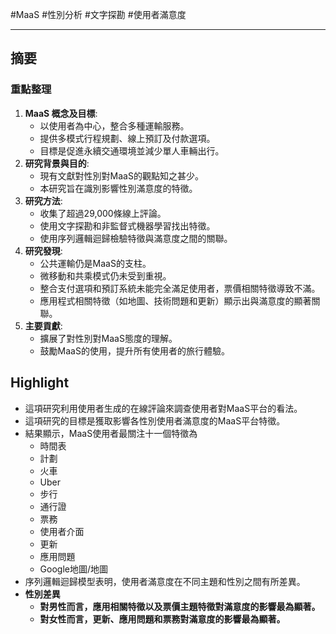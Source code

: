 #MaaS #性別分析 #文字探勘 #使用者滿意度

---

## 摘要
### 重點整理
1. **MaaS 概念及目標**:
   - 以使用者為中心，整合多種運輸服務。
   - 提供多模式行程規劃、線上預訂及付款選項。
   - 目標是促進永續交通環境並減少單人車輛出行。
2. **研究背景與目的**:
   - 現有文獻對性別對MaaS的觀點知之甚少。
   - 本研究旨在識別影響性別滿意度的特徵。
3. **研究方法**:
   - 收集了超過29,000條線上評論。
   - 使用文字探勘和非監督式機器學習找出特徵。
   - 使用序列邏輯迴歸檢驗特徵與滿意度之間的關聯。
4. **研究發現**:
   - 公共運輸仍是MaaS的支柱。
   - 微移動和共乘模式仍未受到重視。
   - 整合支付選項和預訂系統未能完全滿足使用者，票價相關特徵導致不滿。
   - 應用程式相關特徵（如地圖、技術問題和更新）顯示出與滿意度的顯著關聯。
5. **主要貢獻**:
   - 擴展了對性別對MaaS態度的理解。
   - 鼓勵MaaS的使用，提升所有使用者的旅行體驗。

## Highlight
- 這項研究利用使用者生成的在線評論來調查使用者對MaaS平台的看法。
- 這項研究的目標是獲取影響各性別使用者滿意度的MaaS平台特徵。
- 結果顯示，MaaS使用者最關注十一個特徵為
	- 時間表
	- 計劃
	- 火車
	- Uber
	- 步行
	- 通行證
	- 票務
	- 使用者介面
	- 更新
	- 應用問題
	- Google地圖/地圖
- 序列邏輯迴歸模型表明，使用者滿意度在不同主題和性別之間有所差異。
- **性別差異**
	- **對男性而言，應用相關特徵以及票價主題特徵對滿意度的影響最為顯著。**
	- **對女性而言，更新、應用問題和票務對滿意度的影響最為顯著。**